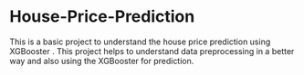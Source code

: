 # House-Price-Prediction
This is a basic project to understand the house price prediction using XGBooster .
This project helps to understand data preprocessing in a better way and also using the XGBooster for prediction.
